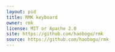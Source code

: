 ```yaml
---
layout: pid
title: RMK keyboard
owner: rmk
license: MIT or Apache 2.0
site: https://github.com/haobogu/rmk
source: https://github.com/haobogu/rmk
---
```

